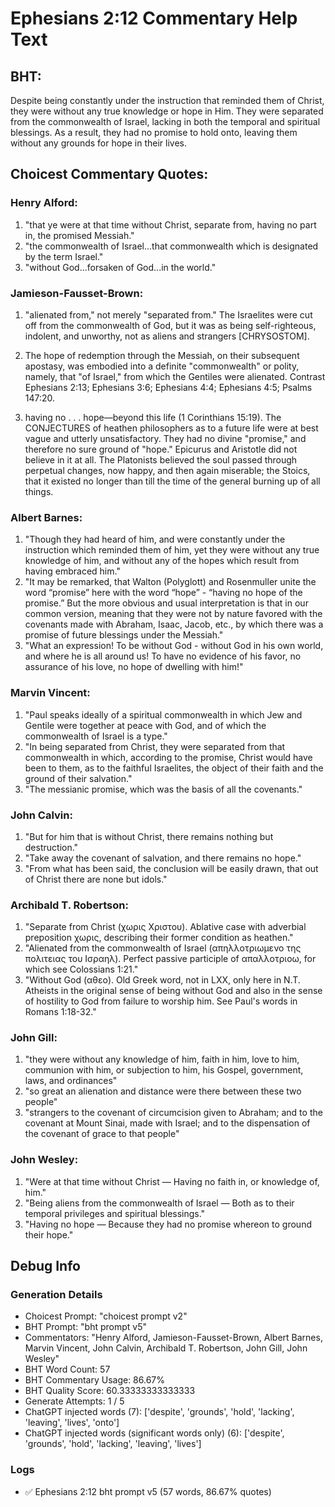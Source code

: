 # Ephesians 2:12 Commentary Help Text

## BHT:
Despite being constantly under the instruction that reminded them of Christ, they were without any true knowledge or hope in Him. They were separated from the commonwealth of Israel, lacking in both the temporal and spiritual blessings. As a result, they had no promise to hold onto, leaving them without any grounds for hope in their lives.

## Choicest Commentary Quotes:
### Henry Alford:
1. "that ye were at that time without Christ, separate from, having no part in, the promised Messiah."
2. "the commonwealth of Israel...that commonwealth which is designated by the term Israel."
3. "without God...forsaken of God...in the world."

### Jamieson-Fausset-Brown:
1. "alienated from," not merely "separated from."
	The Israelites were cut off from the commonwealth of God, but it was
	as being self-righteous, indolent, and unworthy, not as aliens
	and strangers [CHRYSOSTOM].
    
2. The hope of redemption through the Messiah, on their subsequent apostasy, was embodied into a definite "commonwealth" or polity, namely, that "of Israel," from which the Gentiles were alienated.
	Contrast Ephesians 2:13; Ephesians 3:6;
	Ephesians 4:4; Ephesians 4:5;
	Psalms 147:20. 
3. having no . . . hope—beyond this life (1 Corinthians 15:19).
	The CONJECTURES of heathen philosophers as to a future life were at best vague and utterly unsatisfactory. They had no divine "promise," and therefore no sure ground of "hope." Epicurus and Aristotle did not believe in it at all. The Platonists believed the soul passed through perpetual changes, now happy, and then again miserable; the Stoics, that it existed no longer than till the time of the general burning up of all things.

### Albert Barnes:
1. "Though they had heard of him, and were constantly under the instruction which reminded them of him, yet they were without any true knowledge of him, and without any of the hopes which result from having embraced him."
2. "It may be remarked, that Walton (Polyglott) and Rosenmuller unite the word “promise” here with the word “hope” - “having no hope of the promise.” But the more obvious and usual interpretation is that in our common version, meaning that they were not by nature favored with the covenants made with Abraham, Isaac, Jacob, etc., by which there was a promise of future blessings under the Messiah."
3. "What an expression! To be without God - without God in his own world, and where he is all around us! To have no evidence of his favor, no assurance of his love, no hope of dwelling with him!"

### Marvin Vincent:
1. "Paul speaks ideally of a spiritual commonwealth in which Jew and Gentile were together at peace with God, and of which the commonwealth of Israel is a type."
2. "In being separated from Christ, they were separated from that commonwealth in which, according to the promise, Christ would have been to them, as to the faithful Israelites, the object of their faith and the ground of their salvation."
3. "The messianic promise, which was the basis of all the covenants."

### John Calvin:
1. "But for him that is without Christ, there remains nothing but destruction."
2. "Take away the covenant of salvation, and there remains no hope."
3. "From what has been said, the conclusion will be easily drawn, that out of Christ there are none but idols."

### Archibald T. Robertson:
1. "Separate from Christ (χωρις Χριστου). Ablative case with adverbial preposition χωρις, describing their former condition as heathen."
2. "Alienated from the commonwealth of Israel (απηλλοτριωμενο της πολιτειας του Ισραηλ). Perfect passive participle of απαλλοτριοω, for which see Colossians 1:21."
3. "Without God (αθεο). Old Greek word, not in LXX, only here in N.T. Atheists in the original sense of being without God and also in the sense of hostility to God from failure to worship him. See Paul's words in Romans 1:18-32."

### John Gill:
1. "they were without any knowledge of him, faith in him, love to him, communion with him, or subjection to him, his Gospel, government, laws, and ordinances"
2. "so great an alienation and distance were there between these two people"
3. "strangers to the covenant of circumcision given to Abraham; and to the covenant at Mount Sinai, made with Israel; and to the dispensation of the covenant of grace to that people"

### John Wesley:
1. "Were at that time without Christ — Having no faith in, or knowledge of, him."
2. "Being aliens from the commonwealth of Israel — Both as to their temporal privileges and spiritual blessings."
3. "Having no hope — Because they had no promise whereon to ground their hope."


## Debug Info
### Generation Details
- Choicest Prompt: "choicest prompt v2"
- BHT Prompt: "bht prompt v5"
- Commentators: "Henry Alford, Jamieson-Fausset-Brown, Albert Barnes, Marvin Vincent, John Calvin, Archibald T. Robertson, John Gill, John Wesley"
- BHT Word Count: 57
- BHT Commentary Usage: 86.67%
- BHT Quality Score: 60.33333333333333
- Generate Attempts: 1 / 5
- ChatGPT injected words (7):
	['despite', 'grounds', 'hold', 'lacking', 'leaving', 'lives', 'onto']
- ChatGPT injected words (significant words only) (6):
	['despite', 'grounds', 'hold', 'lacking', 'leaving', 'lives']

### Logs
- ✅ Ephesians 2:12 bht prompt v5 (57 words, 86.67% quotes)